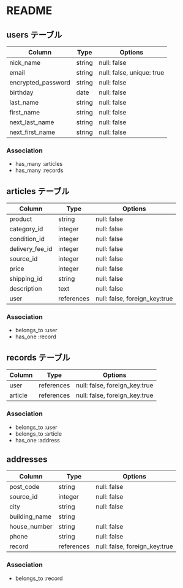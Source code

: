 # README

## users テーブル

| Column             | Type   | Options     |
| ------------------ | ------ | ----------- |
|nick_name           | string | null: false |
|email               | string | null: false, unique: true |
|encrypted_password  | string | null: false |
|birthday            |  date  | null: false |
|last_name           | string | null: false |
|first_name          | string | null: false |
|next_last_name      | string | null: false |
|next_first_name     | string | null: false |

### Association

- has_many :articles
- has_many :records

## articles テーブル

| Column       | Type   | Options     |
| ------------ | ------ | ----------- |
|product       | string | null: false |
|category_id   | integer | null: false |
|condition_id  | integer | null: false |
|delivery_fee_id| integer | null: false |
|source_id     | integer | null: false |
|price         | integer | null: false |
|shipping_id   | string | null: false |
|description   |  text  | null: false |
|     user     | references | null: false, foreign_key:true |


### Association

- belongs_to :user
- has_one :record

## records テーブル

| Column     | Type       | Options                       |
| ---------- | ------     | -----------                   |
|user        | references | null: false, foreign_key:true |
|article     | references | null: false, foreign_key:true |

### Association

- belongs_to :user
- belongs_to :article
- has_one :address

## addresses

| Column       | Type   | Options     |
| ------------ | ------ | ----------- |
|post_code     | string | null: false |
|source_id     | integer | null: false |
|city          | string | null: false |
|building_name | string |             |
|house_number  | string | null: false |
|phone         | string | null: false |
|record        | references| null: false, foreign_key:true |

### Association

- belongs_to :record
